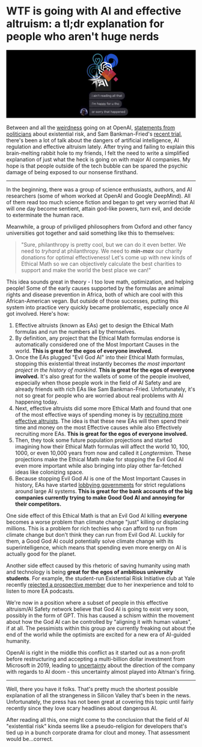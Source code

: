 # WTF is going with AI and effective altruism: a tl;dr explanation for people who aren't huge nerds

![Thinking emoji overlaid over Future Perfect's website](images/ea-tldr/ea-tldr.jpg)

Between and all the [weirdness]() going on at OpenAI, [statements from politicians]() about existential risk, and Sam Bankman-Fried's [recent trial](https://www.wired.com/story/sbf-trial-sam-bankman-fried-ftx-testimony/), there's been a lot of talk about the dangers of artificial intelligence, AI regulation and effective altruism lately. After trying and failing to explain this brain-melting rabbit hole to my friends, I felt the need to write a simplified explanation of just what the heck is going on with major AI companies. My hope is that people outside of the tech bubble can be spared the psychic damage of being exposed to our nonsense firsthand.

---

In the beginning, there was a group of science enthusiasts, authors, and AI researchers (some of whom worked at OpenAI and Google DeepMind). All of them read too much science fiction and began to get very worried that AI will one day become sentient, attain god-like powers, turn evil, and decide to exterminate the human race.

Meanwhile, a group of priviliged philosophers from Oxford and other fancy universities got together and said something like this to themselves:

> "Sure, philanthropy is pretty cool, but we can do it even better. We need to _tryhard_ at philanthropy. We need to **_min-max_** our charity donations for optimal effectiveness! Let's come up with new kinds of Ethical Math so we can objectively calculate the best charities to support and make the world the best place we can!" 

This idea sounds great in theory - I too love math, optimization, and helping people! Some of the early causes supported by the formulas are animal rights and disease prevention in Africa, both of which are cool with this African-American vegan. But outside of those successes, putting this system into practice very quickly became problematic, especially once AI got involved. Here's how:

1. Effective altruists (known as EAs) get to design the Ethical Math formulas and run the numbers all by themselves.
2. By definition, any project that the Ethical Math formulas endorse is automatically considered one of the Most Important Causes in the world. **This is great for the egos of everyone involved.**
3. Once the EAs plugged "Evil God AI" into their Ethical Math formulas, stopping this existential threat instantly becomes _the most important project in the history of mankind_. **This is great for the egos of everyone involved.** It's also great for the wallets of some of the people involved, especially when those people work in the field of AI Safety and are already friends with rich EAs like Sam Bankman-Fried. Unfortunately, it's not so great for people who are worried about real problems with AI happening today.
4. Next, effective altruists did some more Ethical Math and found that one of the most effective ways of spending money is by [recruiting more effective altruists](https://www.openphilanthropy.org/focus/ea-global-health-and-wellbeing/). The idea is that these new EAs will then spend their time and money on the most Effective causes while also Effectively recruiting more EAs. **This is great for the egos of everyone involved.**
5. Then, they took some future population projections and started imagining how their Ethical Math formulas will affect the world 10, 100, 1000, or even 10,000 years from now  and called it _Longtermism_. These projections make the Ethical Math make for stopping the Evil God AI even more important while also bringing into play other far-fetched ideas like colonizing space.
6. Because stopping Evil God AI is one of the Most Important Causes in history, EAs have started [lobbying governments](https://www.politico.com/news/2023/10/13/open-philanthropy-funding-ai-policy-00121362) for strict regulations around large AI systems. **This is great for the bank accounts of the big companies currently trying to make Good God AI and annoying for their competitors.**

One side effect of this Ethical Math is that an Evil God AI killing **everyone** becomes a worse problem than climate change "just" killing or displacing millions. This is a problem for rich techies who can afford to run from climate change but don't think they can run from Evil God AI. Luckily for them, a Good God AI could potentially solve climate change with its superintelligence, which means that spending even more energy on AI is actually good for the planet. 

Another side effect caused by this rhetoric of saving humanity using math and technology is being **great for the egos of ambitious university students**. For example, the student-run Existential Risk Initiative club at Yale recently [rejected a prospective member](https://www.theatlantic.com/ideas/archive/2023/09/yale-college-undergrad-clubs-competitive/675219/) due to her inexperience and told to listen to more EA podcasts.

We're now in a position where a subset of people in this effective altruism/AI Safety network believe that God AI is going to exist very soon, possibly in the form of GPT. This has caused a schism within the movement about how the God AI can be controlled by "aligning it with human values", if at all. The pessimists within this group are currently freaking out about the end of the world while the optimists are excited for a new era of AI-guided humanity.

OpenAI is right in the middle this conflict as it started out as a non-profit before restructuring and accepting a multi-billion dollar investment from Microsoft in 2019, leading to [uncertainty](https://venturebeat.com/ai/as-anthropic-seeks-billions-to-take-on-openai-industrial-capture-is-nigh-or-is-it/) about the direction of the company with regards to AI doom - this uncertainty almost played into Altman's firing.

---

Well, there you have it folks. That's pretty much the shortest possible explanation of all the strangeness in Silicon Valley that's been in the news. Unfortunately, the press has not been great at covering this topic until fairly recently since they love scary headlines about dangerous AI.

After reading all this, one might come to the conclusion that the field of AI "existential risk" kinda seems like a pseudo-religion for developers that's tied up in a bunch corporate drama for clout and money. That assessment would be...correct.

